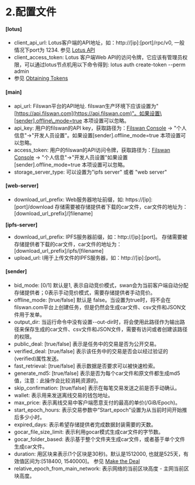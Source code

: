# 2.配置文件

#### \[lotus]

* client\_api\_url: Lotus客户端的API地址，如：http://\[ip]:\[port]/rpc/v0, 一般情况下port为 1234. 参见 [Lotus API](https://docs.filecoin.io/reference/lotus-api/#features)
* client\_access\_token: Lotus 客户端Web API的访问令牌，它应该有管理员权限，可以通过lotus节点机用以下命令得到: lotus auth create-token --perm admin
* 参见 [Obtaining Tokens](https://docs.filecoin.io/build/lotus/api-tokens/#obtaining-tokens)

#### \[main]

* api\_url: Filswan平台的API地址. filswan生产环境下应该设置为"[https://api.filswan.com](https://api.filswan.com)"。如果设置\[sender].offline\_mode=true 本项设置可以忽略。
* api\_key: 用户的filswan的API key，获取路径为：[Filswan Console](https://console.filswan.com) -> "个人信息"->"开发人员设置"。如果设置\[sender].offline\_mode=true 本项设置可以忽略。
* access\_token: 用户的filswan的API访问令牌，获取路径为：[Filswan Console](https://console.filswan.com) -> "个人信息"->"开发人员设置"如果设置\[sender].offline\_mode=true 本项设置可以忽略。
* storage\_server\_type: 可以设置为"ipfs server" 或者 "web server"

#### \[web-server]

* download\_url\_prefix: Web服务器地址前缀，如: https://\[ip]:\[port]/download 存储需要被存储提供者下载的car文件，car文件的地址为：\[download\_url\_prefix]/\[filename]

**\[ipfs-server]**

* download\_url\_prefix: IPFS服务器前缀，如：http://\[ip]:\[port]。 存储需要被存储提供者下载的car文件，car文件的地址为： \[download\_url\_prefix]/ipfs/\[filename]
* upload\_url: I用于上传文件的IPFS服务器，如：http://\[ip]:\[port]。

#### \[sender]

* bid\_mode: \[0/1] 默认是1, 表示自动竞价模式，swan会为当前客户端自动分配存储提供者；0表示手动竞价模式，需要存储提供者手动竞价。
* offline\_mode: \[true/false] 默认是 false。当设置为true时，将不会在filswan.com平台上创建任务，但是仍然会生成car文件、csv文件和JSON文件用于发单。
* output\_dir: 当运行命令中没有设置--out-dir时，将会使用此路径作为输出路径来保存生成的car文件、csv文件和JSON文件，需要有访问或者创建该路径的权限。
* public\_deal: \[true/false] 表示是任务中的交易是否为公开交易。
* verified\_deal: \[true/false] 表示该任务中的交易是否会以经过验证的(verified)属性发送。
* fast\_retrieval: \[true/false] 表示数据是否要求可以被快速检索。
* generate\_md5: \[true/false] 表示是否为每个car文件和原文件都生成md5值，注意：此操作会比较消耗资源的。
* skip\_confirmation: \[true/false] 表示在每笔交易发送之前是否手动确认。
* wallet: 表示用来发送离线交易的钱包地址。
* max\_price: 表示离线交易中客户端愿意支付的最高的单价(/GiB/Epoch)。
* start\_epoch\_hours: 表示交易参数中“Start\_epoch”设置为从当前时间开始推后多少小时。
* expired\_days: 表示希望存储提供者完成数据封装需要的天数。
* gocar\_file\_size\_limit: 表示利用gocar模式生成car文件的字节数。
* gocar\_folder\_based: 表示基于整个文件夹生成car文件，或者基于单个文件生成car文件。
* duration: 用区块来表示(1个区块是30秒)。默认是1512000, 也就是525天，有效值区间为:\[518400, 1540000]。 参见 [Make the Deal](https://docs.filecoin.io/store/lotus/store-data/#make-the-deal)
* relative\_epoch\_from\_main\_network: 表示网络的当前区块高度 - 主网当前区块高度。
